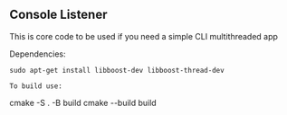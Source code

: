 ## Console Listener

This is core code to be used if you need a simple CLI multithreaded app


Dependencies:
```
sudo apt-get install libboost-dev libboost-thread-dev

To build use:
```
cmake -S . -B build
cmake --build build
```
